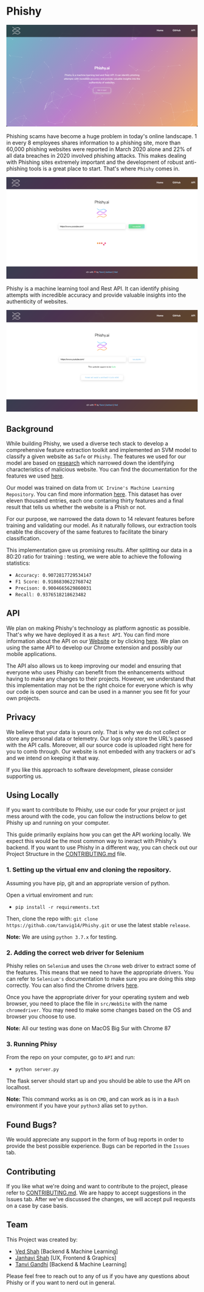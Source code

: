 # Phishy

![image](img/home.png)

Phishing scams have become a huge problem in today's online landscape. 1 in every 8 employees shares information to a phishing site,
more than 60,000 phishing websites were reported in March 2020 alone and 22% of all data breaches in 2020 involved phishing attacks. This makes dealing with Phishing sites extremely important and the development of robust anti-phishing tools is a great place to start. That's where `Phishy` comes in.

![image](img/search.png)

Phishy is a machine learning tool and Rest API. It can identify phising attempts with incredible accuracy and provide valuable insights into the authenticity of websites.

![image](img/result.png)

## Background

While building Phishy, we used a diverse tech stack to develop a comprehensive feature extraction toolkit and implemented an SVM model to classify a given website as `Safe` or `Phishy`. The features we used for our model are based on [research](https://archive.ics.uci.edu/ml/datasets/phishing+websites#) which narrowed down the identifying characteristics of malicious website. You can find the documentation for the features we used [here](https://github.com/tanvig14/Phishy/blob/main/FEATURES.md). 

Our model was trained on data from `UC Irvine's Machine Learning Repository`. You can find more information [here](https://archive.ics.uci.edu/ml/datasets/phishing+websites#). This dataset has over eleven thousand entries, each one contaning thirty features and a final result that tells us whether the website is a Phish or not. 

For our purpose, we narrowed the data down to 14 relevant features before training and validating our model. As it naturally follows, our extraction tools enable the discovery of the same features to facilitate the binary classification.

This implementation gave us promising results. After splitting our data in a 80:20 ratio for training : testing, we were able to achieve the following statistics:
* `Accuracy: 0.9072817729534147`
* `F1 Score: 0.9186830622768742`
* `Precison: 0.9004665629860031`
* `Recall: 0.9376518218623482`

## API

We plan on making Phishy's technology as platform agnostic as possible. That's why we have deployed it as a `Rest API`. You can find more information about the API on our [Website]() or by clicking [here](https://github.com/tanvig14/Phishy/blob/main/API.md). We plan on using the same API to develop our Chrome extension and possibly our mobile applications. 

The API also allows us to keep improving our model and ensuring that everyone who uses Phishy can benefit from the enhancements without having to make any changes to their projects. However, we understand that this implementation may not be the right choice for everyone which is why our code is open source and can be used in a manner you see fit for your own projects. 

## Privacy

We believe that your data is yours only. That is why we do not collect or store any personal data or telemetry. Our logs only store the URL's passed with the API calls. Moreover, all our source code is uploaded right here for you to comb through. Our website is not embeded with any trackers or ad's and we intend on keeping it that way.

If you like this approach to software development, please consider supporting us.

## Using Locally

If you want to contribute to Phishy, use our code for your project or just mess around with the code, you can follow the instructions below to get Phishy up and running on your computer.

This guide primarily explains how you can get the API working locally. We expect this would be the most common way to ineract with Phishy's backend. If you want to use Phishy in a different way, you can check out our Project Structure in the [CONTRIBUTING.md](https://github.com/tanvig14/Phishy/blob/main/CONTRIBUTING.md) file.

### 1. Setting up the virtual env and cloning the repository.

Assuming you have pip, git and an appropriate version of python.

Open a virtual enviroment and run:
    
* `pip install -r requirements.txt`


Then, clone the repo with: `git clone https://github.com/tanvig14/Phishy.git` or use the latest stable `release`.

**Note:** We are using `python 3.7.x` for testing.

### 2. Adding the correct web driver for Selenium

Phishy relies on `Selenium` and uses the `Chrome` web driver to extract some of the features. This means that we need to have the appropriate drivers. You can refer to `Selenium's` documentation to make sure you are doing this step correctly. You can also find the Chrome drivers [here](https://sites.google.com/a/chromium.org/chromedriver/downloads). 

Once you have the appropriate driver for your operating system and web browser, you need to place the file in `src/WebSite` with the name `chromedriver`. You may need to make some changes based on the OS and browser you choose to use.

**Note:** All our testing was done on MacOS Big Sur with Chrome 87

### 3. Running Phisy

From the repo on your computer, go to `API` and run:

* `python server.py`

The flask server should start up and you should be able to use the API on localhost.

**Note:** This command works as is on `CMD`, and can work as is in a `Bash` environment if you have your `python3` alias set to `python`.

## Found Bugs?
We would appreciate any support in the form of bug reports in order to provide the best possible experience. Bugs can be reported in the `Issues` tab.

## Contributing
If you like what we're doing and want to contribute to the project, please refer to [CONTRIBUTING.md](https://github.com/tanvig14/Phishy/blob/main/CONTRIBUTING.md). We are happy to accept suggestions in the Issues tab. After we've discussed the changes, we will accept pull requests on a case by case basis.

## Team
This Project was created by:

* [Ved Shah]() [Backend & Machine Learning]
* [Janhavi Shah]() [UX, Frontend & Graphics]
* [Tanvi Gandhi]() [Backend & Machine Learning]

Please feel free to reach out to any of us if you have any questions about Phishy or if you want to nerd out in general. 